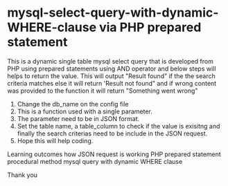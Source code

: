 # mysql-select-query-with-dynamic-WHERE-clause via PHP prepared statement
This is a dynamic single table mysql select query that is developed from PHP using prepared statements using AND operator and below steps will helps to return the value. This will output "Result found" if the the search criteria matches else it will return 'Result not found" and if wrong content was provided to the function it will return "Something went wrong"

1. Change the db_name on the config file
2. This is a function used with a single parameter. 
3. The parameter need to be in JSON format.
4. Set the table name, a table_column to check if the value is exisitng and finally the search criterias need to be include in the JSON request.
5. Hope this will help coding.

Learning outcomes 
how JSON request is working
PHP prepared statement procedural method
mysql query with dynamic WHERE clause

Thank you
